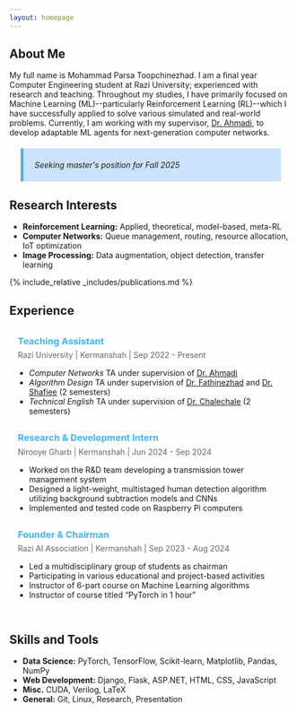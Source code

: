 ```yaml
---
layout: homepage
---
```


## About Me

My full name is Mohammad Parsa Toopchinezhad. I am a final year Computer Engineering student at Razi University; experienced with research and teaching. Throughout my studies, I have primarily focused on Machine Learning (ML)--particularly Reinforcement Learning (RL)--which I have successfully applied to solve various simulated and real-world problems. Currently, I am working with my supervisor, [Dr. Ahmadi](https://scholar.google.com/citations?user=nLI3EwoAAAAJ&hl=en), to develop adaptable ML agents for next-generation computer networks. 

<div style="background-color:rgba(1, 121, 236, 0.2); border-left:5px solid #3eb7f0; margin:20px; padding:7px 10px 7px 20px; font-style:italic;">

Seeking master's position for Fall 2025

</div>

## Research Interests

- **Reinforcement Learning:** Applied, theoretical, model-based, meta-RL
- **Computer Networks:** Queue management, routing, resource allocation, IoT optimization
- **Image Processing:** Data augmentation, object detection, transfer learning

{% include_relative _includes/publications.md %}

## Experience


<div style="
    border-radius: 5px;
    padding: 15px;
    background-color:transparent;
">
    <h3 style="color: #3eb7f0; margin-top: 0px;">
        Teaching Assistant
    </h3>
    <p style="color: #666; margin-bottom: 15px; margin-top: -10px">Razi University | Kermanshah | Sep 2022 - Present</p>
    <ul style="list-style-type: disc; padding-left: 20px; ">
        <li><i>Computer Networks</i> TA under supervision of <a href="https://scholar.google.com/citations?user=nLI3EwoAAAAJ&hl=en">Dr. Ahmadi</a></li>
                <li><i>Algorithm Design</i> TA under supervision of <a href="https://scholar.google.com/citations?user=0-MY9rYAAAAJ&hl=en">Dr. Fathinezhad</a> and <a href="https://scholar.google.com/citations?hl=en&user=PPq5ipEAAAAJ&">Dr. Shafiee</a> (2 semesters)</li>
        <li><i>Technical English</i> TA under supervision of <a href="https://scholar.google.com/citations?hl=en&user=C1-FBkUAAAAJ&">Dr. Chalechale</a> (2 semesters)</li>        
    </ul>
</div>


<div style="
    border-radius: 5px;
    padding: 15px;
    background-color:transparent;
">
    <h3 style="color: #3eb7f0; margin-top: -15px;">
        Research & Development Intern
    </h3>
    <p style="color: #666; margin-bottom: 15px; margin-top: -10px">Nirooye Gharb | Kermanshah | Jun 2024 - Sep 2024</p>
    <ul style="list-style-type: disc; padding-left: 20px;">
        <li>Worked on the R&D team developing a transmission tower management system </li>
        <li>Designed a light-weight, multistaged human detection algorithm utilizing background subtraction models and CNNs</li>
        <li>Implemented and tested code on Raspberry Pi computers</li>
    </ul>
</div>


<div style="
    border-radius: 5px;
    padding: 15px;
    background-color:transparent;
">
    <h3 style="color: #3eb7f0; margin-top: -15px;">
        Founder & Chairman
    </h3>
    <p style="color: #666; margin-bottom: 15px; margin-top: -10px">Razi AI Association | Kermanshah | Sep 2023 - Aug 2024</p>
    <ul style="list-style-type: disc; padding-left: 20px;">
        <li>Led a multidisciplinary group of students as chairman</li>
        <li>Participating in various educational and project-based activities</li>
        <li>Instructor of 6-part course on Machine Learning algorithms</li>
        <li>Instructor of course titled “PyTorch in 1 hour”</li>
    </ul>
</div>



## Skills and Tools

- **Data Science:** PyTorch, TensorFlow, Scikit-learn, Matplotlib, Pandas, NumPy
- **Web Development:** Django, Flask, ASP.NET, HTML, CSS, JavaScript
- **Misc.** CUDA, Verilog, LaTeX
- **General:** Git, Linux, Research, Presentation

